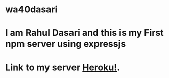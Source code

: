 # wa40dasari
# I am Rahul Dasari and this is my First npm server using expressjs
# Link to my server [Heroku!](https://wa40dasari.herokuapp.com/).
